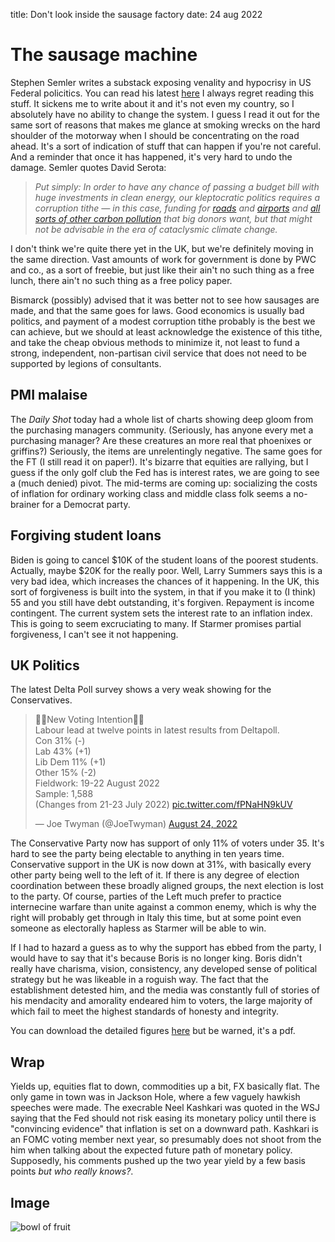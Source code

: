 title: Don't look inside the sausage factory
date: 24 aug 2022

# The sausage machine

Stephen Semler writes a substack exposing venality and hypocrisy in US Federal policitics. You can read his latest [here](https://stephensemler.substack.com/p/why-isnt-the-ira-bigger-and-better?r=nmbt&s=r&utm_campaign=post&utm_medium=email)
I always regret reading this stuff. It sickens me to write about it and it's not even my country, so I absolutely have no ability to change the system.
I guess I read it out for the same sort of reasons that makes me glance at smoking wrecks on the hard shoulder of the motorway when I should be concentrating on the road ahead. 
It's a sort of indication of stuff that can happen if you're not careful.
And a reminder that once it has happened, it's very hard to undo the damage. 
Semler quotes David Serota: 

> _Put simply: In order to have any chance of passing a budget bill with huge investments in clean energy, our kleptocratic politics requires a corruption tithe — in this case, funding for [roads](https://www.nytimes.com/2021/08/02/us/roads-infrastructure-bill.html) and [airports](https://www.ainonline.com/aviation-news/business-aviation/2021-08-03/infrastructure-package-calls-25b-more-aviation) and [all sorts of other carbon pollution](https://www.worldoil.com/news/2021/8/9/climate-groups-claim-infrastructure-bill-s-green-energy-spend-is-a-gift-to-oil-companies) that big donors want, but that might not be advisable in the era of cataclysmic climate change._

I don't think we're quite there yet in the UK, but we're definitely moving in the same direction.
Vast amounts of work for government is done by PWC and co., as a sort of freebie, but just like their ain't no such thing as a free lunch, there ain't no such thing as a free policy paper.

Bismarck (possibly) advised that it was better not to see how sausages are made, and that the same goes for laws. 
Good economics is usually bad politics, and payment of a modest corruption tithe probably is the best we can achieve, but we should at least acknowledge the existence of this tithe, and take the cheap obvious methods to minimize it, not least to fund a strong, independent, non-partisan civil service that does not need to be supported by legions of consultants.

## PMI malaise

The *Daily Shot* today had a whole list of charts showing deep gloom from the purchasing managers community. (Seriously, has anyone every met a purchasing manager? Are these creatures an more real that phoenixes or griffins?) Seriously, the items are unrelentingly negative.
The same goes for the FT (I still read it on paper!).
It's bizarre that equities are rallying, but I guess if the only golf club the Fed has  is interest rates, we are going to see a (much denied) pivot.
The mid-terms are coming up: socializing the costs of inflation for ordinary working class and middle class folk seems a no-brainer for a Democrat party. 

## Forgiving student loans
Biden is going to cancel $10K of the student loans of the poorest students. Actually, maybe $20K for the really poor. 
Well, Larry Summers says this is a very bad idea, which increases the chances of it happening.
In the UK, this sort of forgiveness is built into the system, in that if you make it to (I think) 55 and you still have debt outstanding, it's forgiven.
Repayment is income contingent.
The current system sets the interest rate to an inflation index. 
This is going to seem excruciating to many. 
If Starmer promises partial forgiveness, I can't see it not happening.

## UK Politics
The latest Delta Poll survey shows a very weak showing for the Conservatives.
<blockquote class="twitter-tweet"><p lang="en" dir="ltr">🚨🚨New Voting Intention🚨🚨<br>Labour lead at twelve points in latest results from Deltapoll.<br>Con 31% (-)<br>Lab 43% (+1)<br>Lib Dem 11% (+1)<br>Other 15% (-2)<br>Fieldwork: 19-22 August 2022<br>Sample: 1,588<br>(Changes from 21-23 July 2022) <a href="https://t.co/fPNaHN9kUV">pic.twitter.com/fPNaHN9kUV</a></p>&mdash; Joe Twyman (@JoeTwyman) <a href="https://twitter.com/JoeTwyman/status/1562454684316667904?ref_src=twsrc%5Etfw">August 24, 2022</a></blockquote> <script async src="https://platform.twitter.com/widgets.js" charset="utf-8"></script> 

The Conservative Party now has support of only 11% of voters under 35. 
It's hard to see the party being electable to anything in ten years time.
Conservative support in the UK is now down at 31%, with basically every other party being well to the left of it. If there is any degree of election coordination between these broadly aligned groups, the next election is lost to the party. Of course, parties of the Left much prefer to practice internecine warfare than unite against a common enemy, which is why the right will probably get through in Italy this time, but at some point even someone as electorally hapless as Starmer will be able to win.

If I had to hazard a guess as to why the support has ebbed from the party, I would have to say that it's because Boris is no longer king. Boris didn't really have charisma, vision, consistency, any developed sense of political strategy but he was likeable in a roguish way. The fact that the establishment detested him, and the media was constantly full of stories of his mendacity and amorality endeared him to voters, the large majority of which fail to meet the highest standards of honesty and integrity. 

You can download the detailed figures [here](https://deltapoll.co.uk/polls/voteint220824) but be warned, it's a pdf.

## Wrap
Yields up, equities flat to down, commodities up a bit, FX basically flat. 
The only game in town was in Jackson Hole, where a few vaguely hawkish speeches were made.
The execrable Neel Kashkari was quoted in the WSJ saying that the Fed should not risk easing its monetary policy until there is "convincing evidence" that inflation is set on a downward path.
Kashkari is an FOMC voting member next year, so presumably does not shoot from the him when talking about the expected future path of monetary policy. Supposedly, his comments pushed up the two year yield by a few basis points *but who really knows?*.

## Image
![bowl of fruit](https://pbs.twimg.com/media/Fa77f__XkAEf9cT?format=jpg&name=900x900)

